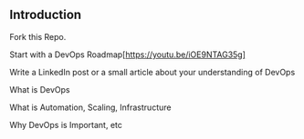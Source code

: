 ## Introduction

Fork this Repo.

Start with a DevOps Roadmap[https://youtu.be/iOE9NTAG35g]

Write a LinkedIn post or a small article about your understanding of DevOps

What is DevOps

What is Automation, Scaling, Infrastructure

Why DevOps is Important, etc

